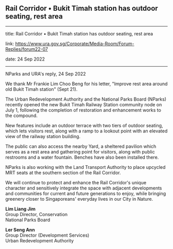 ## Rail Corridor • Bukit Timah station has outdoor seating, rest area

---

title: Rail Corridor • Bukit Timah station has outdoor seating, rest area

link: https://www.ura.gov.sg/Corporate/Media-Room/Forum-Replies/forum22-07

date: 24 Sep 2022

---

NParks and URA's reply, 24 Sep 2022

We thank Mr Frankie Lim Choo Beng for his letter, "Improve rest area around old Bukit Timah station" (Sept 21).

The Urban Redevelopment Authority and the National Parks Board (NParks) recently opened the new Bukit Timah Railway Station community node on July 1, following the completion of restoration and enhancement works to the compound.

New features include an outdoor terrace with two tiers of outdoor seating, which lets visitors rest, along with a ramp to a lookout point with an elevated view of the railway station building.

The public can also access the nearby Yard, a sheltered pavilion which serves as a rest area and gathering point for visitors, along with public restrooms and a water fountain. Benches have also been installed there.

NParks is also working with the Land Transport Authority to place upcycled MRT seats at the southern section of the Rail Corridor.

We will continue to protect and enhance the Rail Corridor's unique character and sensitively integrate the space with adjacent developments and communities for current and future generations to enjoy, while bringing greenery closer to Singaporeans' everyday lives in our City in Nature.

**Lim Liang Jim**  
Group Director, Conservation  
National Parks Board

**Ler Seng Ann**  
Group Director (Development Services)  
Urban Redevelopment Authority
